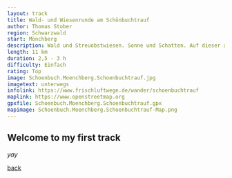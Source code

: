 ```yaml
---
layout: track
title: Wald- und Wiesenrunde am Schönbuchtrauf
author: Thomas Stober
region: Schwarzwald
start: Mönchberg
description: Wald und Streuobstwiesen. Sonne und Schatten. Auf dieser abwechslungsreichen Strecke am Rand des Naturparks Schönbuch gibt es für alle etwas.
length: 11 km
duration: 2,5 - 3 h
difficulty: Einfach
rating: Top
image: Schoenbuch.Moenchberg.Schoenbuchtrauf.jpg
imagetext: unterwegs
infolink: https://www.frischluftwege.de/wander/schoenbuchtrauf
maplink: https://www.openstreetmap.org
gpxfile: Schoenbuch.Moenchberg.Schoenbuchtrauf.gpx
mapimage: Schoenbuch.Moenchberg.Schoenbuchtrauf-Map.png
---
```




## Welcome to my first track



_yay_

[back](./)

